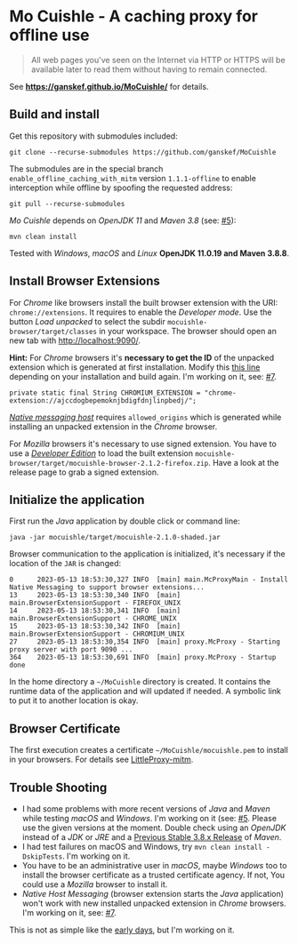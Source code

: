 # Mo Cuishle - A caching proxy for offline use

> All web pages you've seen on the Internet via HTTP or HTTPS will be available later to read them without having to remain connected.

See **https://ganskef.github.io/MoCuishle/** for details.

## Build and install

Get this repository with submodules included:

    git clone --recurse-submodules https://github.com/ganskef/MoCuishle

The submodules are in the special branch `enable_offline_caching_with_mitm` version `1.1.1-offline` to enable interception while offline by spoofing the requested address:

    git pull --recurse-submodules

*Mo Cuishle* depends on *OpenJDK 11* and *Maven 3.8* (see: [#5](https://github.com/ganskef/MoCuishle/issues/5)):

    mvn clean install

Tested with *Windows*, *macOS* and *Linux* **OpenJDK 11.0.19 and Maven 3.8.8**.

## Install Browser Extensions

For *Chrome* like browsers install the built browser extension with the URI: `chrome://extensions`. It requires to enable the *Developer mode*. Use the button *Load unpacked* to select the subdir `mocuishle-browser/target/classes` in your workspace. The browser should open an new tab with <http://localhost:9090/>.

**Hint:** For *Chrome* browsers it's **necessary to get the ID** of the unpacked extension which is generated at first installation. Modify this [this line](https://github.com/ganskef/MoCuishle/blob/master/mocuishle/src/main/java/de/ganskef/mocuishle/main/BrowserExtensionSupport.java#L158) depending on your installation and build again. I'm working on it, see: [#7](https://github.com/ganskef/MoCuishle/issues/7).

    private static final String CHROMIUM_EXTENSION = "chrome-extension://ajccdogbepemoknjbdigfdnjlinpbedj/";

*[Native messaging host](https://developer.chrome.com/docs/apps/nativeMessaging/#native-messaging-host)* requires `allowed_origins` which is generated while installing an unpacked extension in the *Chrome* browser.

For *Mozilla* browsers it's necessary to use signed extension. You have to use a *[Developer Edition](https://www.mozilla.org/firefox/developer/)* to load the built extension `mocuishle-browser/target/mocuishle-browser-2.1.2-firefox.zip`. Have a look at the release page to grab a signed extension.

## Initialize the application

First run the *Java* application by double click or command line:

    java -jar mocuishle/target/mocuishle-2.1.0-shaded.jar

Browser communication to the application is initialized, it's necessary if the location of the `JAR` is changed:

    0      2023-05-13 18:53:30,327 INFO  [main] main.McProxyMain - Install Native Messaging to support browser extensions...
    13     2023-05-13 18:53:30,340 INFO  [main] main.BrowserExtensionSupport - FIREFOX_UNIX
    14     2023-05-13 18:53:30,341 INFO  [main] main.BrowserExtensionSupport - CHROME_UNIX
    15     2023-05-13 18:53:30,342 INFO  [main] main.BrowserExtensionSupport - CHROMIUM_UNIX
    27     2023-05-13 18:53:30,354 INFO  [main] proxy.McProxy - Starting proxy server with port 9090 ...
    364    2023-05-13 18:53:30,691 INFO  [main] proxy.McProxy - Startup done

In the home directory a `~/MoCuishle` directory is created. It contains the runtime data of the application and will updated if needed. A symbolic link to put it to another location is okay.

## Browser Certificate

The first execution creates a certificate `~/MoCuishle/mocuishle.pem` to install in your browsers. For details see [LittleProxy-mitm](https://github.com/ganskef/LittleProxy-mitm#get-it-up-and-running).

## Trouble Shooting

* I had some problems with more recent versions of *Java* and *Maven* while testing *macOS* and *Windows*. I'm working on it (see: [#5](https://github.com/ganskef/MoCuishle/issues/5). Please use the given versions at the moment. Double check using an *OpenJDK* instead of a *JDK* or *JRE* and a [Previous Stable 3.8.x Release](https://maven.apache.org/download.cgi?.#previous-stable-3-8-x-release) of *Maven*.
* I had test failures on macOS and Windows, try `mvn clean install -DskipTests`. I'm working on it.
* You have to be an administrative user in *macOS*, maybe *Windows* too to install the browser certificate as a trusted certificate agency. If not, You could use a *Mozilla* browser to install it.
* *Native Host Messaging* (browser extension starts the *Java* application) won't work with new installed unpacked extension in *Chrome* browsers. I'm working on it, see: [#7](https://github.com/ganskef/MoCuishle/issues/7).

This is not as simple like the [early days](https://ganskef.github.io/MoCuishle/#!2016-09-26-mocuishle.md#The_vision_-_Ideas_behind), but I'm working on it.
